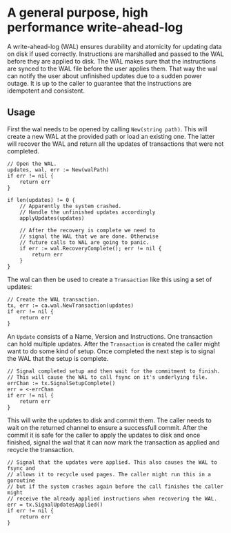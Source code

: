 # A general purpose, high performance write-ahead-log

A write-ahead-log (WAL) ensures durability and atomicity for updating data on
disk if used correctly.  Instructions are marshalled and passed to the WAL
before they are applied to disk. The WAL makes sure that the instructions are
synced to the WAL file before the user applies them. That way the wal can
notify the user about unfinished updates due to a sudden power outage. It is up
to the caller to guarantee that the instructions are idempotent and consistent.

## Usage

First the wal needs to be opened by calling `New(string path)`. This will
create a new WAL at the provided path or load an existing one. The latter will
recover the WAL and return all the updates of transactions that were not
completed.

```
// Open the WAL.                                                                                 
updates, wal, err := New(walPath)                                                            
if err != nil {                                                                                  
    return err                                                                              
}

if len(updates) != 0 {
    // Apparently the system crashed.
    // Handle the unfinished updates accordingly
    applyUpdates(updates)
    
    // After the recovery is complete we need to
    // signal the WAL that we are done. Otherwise
    // future calls to WAL are going to panic.
    if err := wal.RecoveryComplete(); err != nil {
        return err
    }
}
```

The wal can then be used to create a `Transaction` like this using a set of
updates:

```
// Create the WAL transaction.                                                                   
tx, err := ca.wal.NewTransaction(updates)                                                        
if err != nil {                                                                                  
    return err                                                                                   
}   
```

An `Update` consists of a Name, Version and Instructions. One transaction can
hold multiple updates.  After the `Transaction` is created the caller might
want to do some kind of setup. Once completed the next step is to signal the
WAL that the setup is complete.

```
// Signal completed setup and then wait for the commitment to finish.
// This will cause the WAL to call fsync on it's underlying file.
errChan := tx.SignalSetupComplete()                                                              
err = <-errChan                                                                                  
if err != nil {                                                                                  
    return err                                                                                   
} 
```

This will write the updates to disk and commit them. The caller needs to wait
on the returned channel to ensure a successfull commit. After the commit it is
safe for the caller to apply the updates to disk and once finished, signal the
wal that it can now mark the transaction as applied and recycle the
transaction.

```
// Signal that the updates were applied. This also causes the WAL to fsync and
// allows it to recycle used pages. The caller might run this in a goroutine
// but if the system crashes again before the call finishes the caller might
// receive the already applied instructions when recovering the WAL.
err = tx.SignalUpdatesApplied()                                                                  
if err != nil {                                                                                  
    return err                                                                                   
}
```
